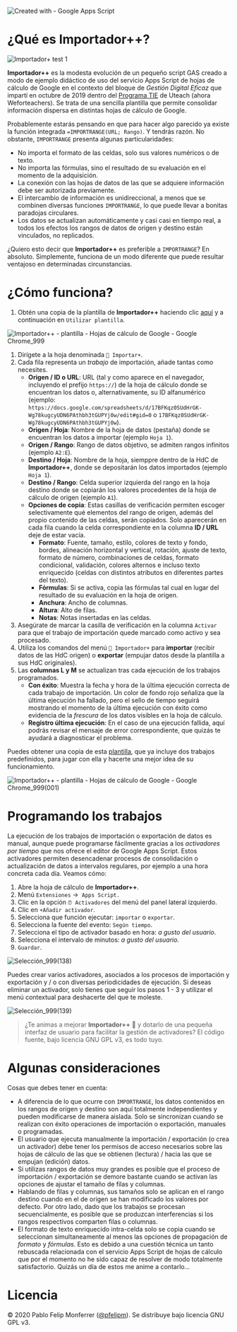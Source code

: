 ![Created with - Google Apps Script](https://img.shields.io/static/v1?label=Created+with&message=Google+Apps+Script&color=blue)

# ¿Qué es Importador++?

![Importador+ test 1](https://user-images.githubusercontent.com/12829262/71702547-57572d80-2dd0-11ea-9718-d74bc4ba6bb9.gif)

**Importador++** es la modesta evolución de un pequeño script GAS creado a modo de ejemplo didáctico de uso del servicio Apps Script de hojas de cálculo de Google en el contexto del bloque de _Gestión Digital Eficaz_ que impartí en octubre de 2019 dentro del [Programa TIE](https://www.weforteachers.com/mba/) de Uteach (ahora Weforteachers). Se trata de una sencilla plantilla que permite consolidar información dispersa en distintas hojas de cálculo de Google.

Probablemente estarás pensando en que para hacer algo parecido ya existe la función integrada `=IMPORTRANGE(URL; Rango)`. Y tendrás razón. No obstante, `IMPORTRANGE` presenta algunas particularidades:

*   No importa el formato de las celdas, solo sus valores numéricos o de texto.
*   No importa las fórmulas, sino el resultado de su evaluación en el momento de la adquisición.
*   La conexión con las hojas de datos de las que se adquiere información debe ser autorizada previamente.
*   El intercambio de información es unidireccional, a menos que se combinen diversas funciones `IMPORTRANGE`, lo que puede llevar a bonitas paradojas circulares.
*   Los datos se actualizan automáticamente y casi casi en tiempo real, a todos los efectos los rangos de datos de origen y destino están vinculados, no replicados.

¿Quiero esto decir que **Importador++** es preferible a `IMPORTRANGE`? En absoluto. Simplemente, funciona de un modo diferente que puede resultar ventajoso en determinadas circunstancias.

# ¿Cómo funciona?

1.  Obtén una copia de la plantilla de **Importador++** haciendo clic [aquí](https://docs.google.com/spreadsheets/d/18EQAHxf-pvijBnzjpy3M4Q_WDkFvsoO54tns5gO51yM/template/preview) y a continuación en `Utilizar plantilla`.

![Importador++ - plantilla - Hojas de cálculo de Google - Google Chrome_999](https://user-images.githubusercontent.com/12829262/71700231-96cb4d00-2dc3-11ea-8b45-ac6e52fdc83d.png)

1.  Dirígete a la hoja denominada `🔄 Importar+`.
2.  Cada fila representa un _trabajo_ de importación, añade tantas como necesites.
    *   **Origen / ID o URL**: URL (tal y como aparece en el navegador, incluyendo el prefijo `https://`) de la hoja de cálculo donde se encuentran los datos o, alternativamente, su ID alfanumérico (ejemplo: `https://docs.google.com/spreadsheets/d/17BFKqz0SUdHrGK-Wg78kugcyUDN6PAthbh3tGUPYj0w/edit#gid=0` o `17BFKqz0SUdHrGK-Wg78kugcyUDN6PAthbh3tGUPYj0w`).
    *   **Origen / Hoja**: Nombre de la hoja de datos (pestaña) donde se encuentran los datos a importar (ejemplo `Hoja 1`).
    *   **Origen / Rango**: Rango de datos objetivo, se admiten rangos infinitos (ejemplo `A2:E`).
    *   **Destino / Hoja**: Nombre de la hoja, siemppre dentro de la HdC de **Importador++**, donde se depositarán los datos importados (ejemplo `Hoja 1`).
    *   **Destino / Rango**: Celda superior izquierda del rango en la hoja destino donde se copiarán los valores procedentes de la hoja de cálculo de origen (ejemplo `A1`).
    *   **Opciones de copia**: Estas casillas de verificación permiten escoger selectivamente qué elementos del rango de origen, además del propio contenido de las celdas, serán copiados. Solo aparecerán en cada fila cuando la celda correspondiente en la columna **ID / URL** deje de estar vacía.
        *   **Formato**: Fuente, tamaño, estilo, colores de texto y fondo, bordes, alineación horizontal y vertical, rotación, ajuste de texto, formato de número, combinaciones de celdas, formato condicional, validación, colores alternos e incluso texto enriquecido (celdas con distintos atributos en diferentes partes del texto).
        *   **Fórmulas**: Si se activa, copia las fórmulas tal cual en lugar del resultado de su evaluación en la hoja de origen.
        *   **Anchura**: Ancho de columnas.
        *   **Altura**: Alto de filas.
        *   **Notas**: Notas insertadas en las celdas.
3.  Asegúrate de marcar la casilla de verificación en la columna `Activar` para que el trabajo de importación quede marcado como activo y sea procesado.
4.  Utiliza los comandos del menú `🔄 Importador+` para **importar** (recibir datos de las HdC origen) o **exportar** (empujar datos desde la plantilla a sus HdC originales).
5.  Las **columnas L y M** se actualizan tras cada ejecución de los trabajos programados.
    *   **Con éxito**: Muestra la fecha y hora de la última ejecución correcta de cada trabajo de importación. Un color de fondo rojo señaliza que la última ejecución ha fallado, pero el sello de tiempo seguirá mostrando el momento de la última ejecución con éxito como evidencia de la _frescura_ de los datos visibles en la hoja de cálculo.
    *   **Registro última ejecución**: En el caso de una ejecución fallida, aquí podrás revisar el mensaje de error correspondiente, que quizás te ayudará a diagnosticar el problema.

Puedes obtener una copia de esta [plantilla](https://docs.google.com/spreadsheets/d/1AReLiyOuTEXLkWCFhJE3nnSC-P2KvMMODYFI1weeKT0/template/preview), que ya incluye dos trabajos predefinidos, para jugar con ella y hacerte una mejor idea de su funcionamiento.

![Importador++ - plantilla - Hojas de cálculo de Google - Google Chrome_999(001)](https://user-images.githubusercontent.com/12829262/71700313-f0337c00-2dc3-11ea-83ef-f68e19dba69e.png)

# Programando los trabajos

La ejecución de los trabajos de importación o exportación de datos es manual, aunque puede programarse fácilmente gracias a los _activadores por tiempo_ que nos ofrece el editor de Google Apps Script. Estos activadores permiten desencadenar procesos de consolidación o actualización de datos a intervalos regulares, por ejemplo a una hora concreta cada día. Veamos cómo:

1.  Abre la hoja de cálculo de **Importador++**.
2.  Menú `Extensiones` →  `Apps Script.`
3.  Clic en la opción `⏰ Activadores` del menú del panel lateral izquierdo.
4.  Clic en `+Añadir activador`.
5.  Selecciona que función ejecutar: `importar` o `exportar`.
6.  Selecciona la fuente del evento: `Según tiempo`.
7.  Selecciona el tipo de activador basado en hora: _a gusto del usuario_.
8.  Selecciona el intervalo de minutos: _a gusto del usuario._
9.  `Guardar`.

![Selección_999(138)](https://user-images.githubusercontent.com/12829262/71700637-700e1600-2dc5-11ea-9c03-9dfb756cf181.png)

Puedes crear varios activadores, asociados a los procesos de importación y exportación y / o con diversas periodicidades de ejecución. Si deseas eliminar un activador, solo tienes que seguir los pasos 1 - 3 y utilizar el menú contextual para deshacerte del que te moleste.

![Selección_999(139)](https://user-images.githubusercontent.com/12829262/71700824-4f928b80-2dc6-11ea-986a-dff34e3452c8.png)

> ¿Te animas a mejorar **Importador++** :muscle: y dotarlo de una pequeña interfaz de usuario para facilitar la gestión de activadores? El código fuente, bajo licencia GNU GPL v3, es todo tuyo.

# Algunas consideraciones

Cosas que debes tener en cuenta:

*   A diferencia de lo que ocurre con `IMPORTRANGE`, los datos contenidos en los rangos de origen y destino son aquí totalmente independientes y pueden modificarse de manera aislada. Solo se sincronizan cuando se realizan con éxito operaciones de importación o exportación, manuales o programadas.
*   El usuario que ejecuta manualmente la importación / exportación (o crea un activador) debe tener los permisos de acceso necesarios sobre las hojas de cálculo de las que se obtienen (lectura) / hacia las que se empujan (edición) datos.
*   Si utilizas rangos de datos muy grandes es posible que el proceso de importación / exportación se demore bastante cuando se activan las opciones de ajustar el tamaño de filas y columnas.
*   Hablando de filas y columnas, sus tamaños solo se aplican en el rango destino cuando en el de origen se han modificado los valores por defecto. Por otro lado, dado que los trabajos se procesan secuencialmente, es posible que se produzcan interferencias si los rangos respectivos comparten filas o columnas.
*   El formato de texto enriquecido intra-celda solo se copia cuando se seleccionan simultaneamente al menos las opciones de propagación de _formato_ y _fórmulas_. Esto es debido a una cuestión técnica un tanto rebuscada relacionada con el servicio Apps Script de hojas de cálculo que por el momento no he sido capaz de resolver de modo totalmente satisfactorio. Quizás un día de estos me anime a contarlo...

# Licencia

© 2020 Pablo Felip Monferrer ([@pfelipm](https://twitter.com/pfelipm)). Se distribuye bajo licencia GNU GPL v3.
